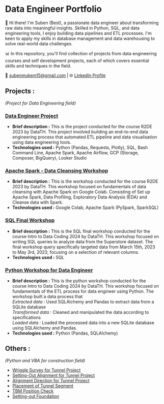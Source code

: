 # Data Engineer Portfolio
👋 Hi there! I'm Suben (Best), a passionate data engineer about transforming raw data into meaningful insights. Skilled in Python, SQL, and data engineering tools, I enjoy building data pipelines and ETL processes. I'm keen to apply my skills in database management and data warehousing to solve real-world data challenges.

📊 In this repository, you'll find collection of projects from data engineering courses and self development projects, each of which covers essential skills and techniques in the field.

📧 subenmukem15@gmail.com | 🌐 [LinkedIn Profile](https://www.linkedin.com/in/suben-mukem/) 

## Projects :
_(Project for Data Engineering field)_
### [Data Engineer Project](https://github.com/suben-mk/Data-Engineer-Project-R2DE)
  * **Brief description :** This is the project conducted for the course R2DE 2023 by DataTH. This project involved building an end-to-end data engineering process that automated ETL pipeline and data visualisation using data engineering tools.
  * **Technologies used :** Python (Pandas, Requests, Plotly), SQL, Bash Command Line, Apache Spark, Apache Airflow, GCP (Storage, Composer, BigQuery), Looker Studio

### [Apache Spark - Data Cleansing Workshop](https://github.com/suben-mk/Apache-Spark-Data-Cleansing-R2DE)
  * **Brief description :** This is the workshop conducted for the course R2DE 2023 by DataTH. This workshop focused on fundamentals of data cleansing with Apache Spark on Google Colab. Consisting of Set up Apache Spark, Data Profiling, Exploratory Data Analysis (EDA) and Cleanse data with Spark.
  * **Technologies used :** Google Colab, Apache Spark (PySpark, SparkSQL)

### [SQL Final Workshop](https://github.com/suben-mk/SQL-Workshop-DataTH)
  * **Brief description :** This is the SQL final workshop conducted for the course Intro to Data Coding 2024 by DataTH. This workshop focused on writing SQL queries to analyze data from the Superstore dataset. The final workshop query specifically targeted data from March 15th, 2023 to May 3rd, 2023, focusing on a selection of relevant columns.
  * **Technologies used :** SQL

### [Python Workshop for Data Engineer](https://github.com/suben-mk/Python-Workshop-DataTH)
  * **Brief description :** This is the python workshop conducted for the course Intro to Data Coding 2024 by DataTH. This workshop focused on fundamentals of the ETL process for data engineer using Python. The workshop built a data process that\
    _Extracted data :_ Used SQLAlchemy and Pandas to extract data from a SQLite database\
    _Transformed data :_ Cleaned and manipulated the data according to specifications\
    _Loaded data :_ Loaded the processed data into a new SQLite database using SQLAlchemy and Pandas.
  * **Technologies used :** Python (Pandas, SQLAlchemy)

## Others :
_(Python and VBA for construction field)_
* [Wriggle Survey for Tunnel Project](https://github.com/suben-mk/Wriggle-Survey-for-Tunnel-Project)
* [Setting-Out Alignment for Tunnel Project](https://github.com/suben-mk/Setting-Out-Alignment-for-Tunnel-Project)
* [Alignment Direction for Tunnel Project](https://github.com/suben-mk/Alignment-Direction-for-Tunnel-Project)
* [Placement of Tunnel Segment](https://github.com/suben-mk/Placement-of-Tunnel-Segment)
* [TBM Position Check](https://github.com/suben-mk/TBM-Position-Check)
* [Setting-out Foundation](https://github.com/suben-mk/Setting-out-Foundation)
